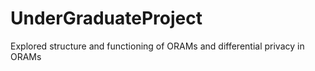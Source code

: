 # UnderGraduateProject
Explored structure and functioning of ORAMs and differential privacy in ORAMs
